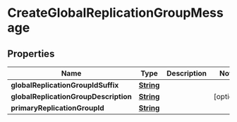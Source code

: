 

# CreateGlobalReplicationGroupMessage


## Properties

| Name | Type | Description | Notes |
|------------ | ------------- | ------------- | -------------|
|**globalReplicationGroupIdSuffix** | [**String**](String.md) |  |  |
|**globalReplicationGroupDescription** | [**String**](String.md) |  |  [optional] |
|**primaryReplicationGroupId** | [**String**](String.md) |  |  |



